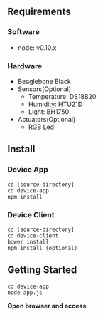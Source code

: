 ## Requirements

### Software
- node: v0.10.x

### Hardware
- Beaglebone Black
- Sensors(Optional)
  - Temperature: DS18B20
  - Humidity: HTU21D
  - Light: BH1750
- Actuators(Optional)
  - RGB Led

## Install

### Device App
```
cd [source-directory]
cd device-app
npm install
```

### Device Client
```
cd [source-directory]
cd device-client
bower install
npm install (optional)
```

## Getting Started
```
cd device-app
node app.js
```

__Open browser and access__
